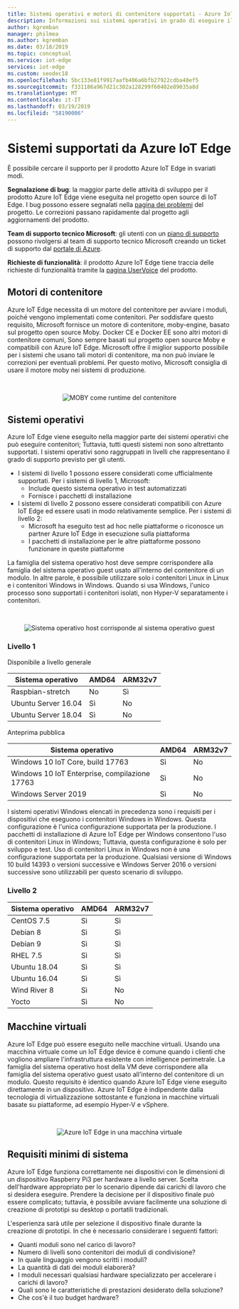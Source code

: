 ```yaml
---
title: Sistemi operativi e motori di contenitore supportati - Azure IoT Edge | Microsoft Docs
description: Informazioni sui sistemi operativi in grado di eseguire il daemon e il runtime di Azure IoT Edge, oltre che sui motori di contenitore supportati per i dispositivi di produzione
author: kgremban
manager: philmea
ms.author: kgremban
ms.date: 03/18/2019
ms.topic: conceptual
ms.service: iot-edge
services: iot-edge
ms.custom: seodec18
ms.openlocfilehash: 5bc133e81f9917aafb406a6bfb27922cdba48ef5
ms.sourcegitcommit: f331186a967d21c302a128299f60402e89035a8d
ms.translationtype: MT
ms.contentlocale: it-IT
ms.lasthandoff: 03/19/2019
ms.locfileid: "58190006"
---
```

# <a name="azure-iot-edge-supported-systems"></a>Sistemi supportati da Azure IoT Edge

È possibile cercare il supporto per il prodotto Azure IoT Edge in svariati modi.

**Segnalazione di bug**: la maggior parte delle attività di sviluppo per il prodotto Azure IoT Edge viene eseguita nel progetto open source di IoT Edge. I bug possono essere segnalati nella [pagina dei problemi](https://github.com/azure/iotedge/issues) del progetto. Le correzioni passano rapidamente dal progetto agli aggiornamenti del prodotto.

**Team di supporto tecnico Microsoft**: gli utenti con un [piano di supporto](https://azure.microsoft.com/support/plans/) possono rivolgersi al team di supporto tecnico Microsoft creando un ticket di supporto dal [portale di Azure](https://ms.portal.azure.com/signin/index/?feature.settingsportalinstance=mpac).

**Richieste di funzionalità**: il prodotto Azure IoT Edge tiene traccia delle richieste di funzionalità tramite la [pagina UserVoice](https://feedback.azure.com/forums/907045-azure-iot-edge) del prodotto.

## <a name="container-engines"></a>Motori di contenitore
Azure IoT Edge necessita di un motore del contenitore per avviare i moduli, poiché vengono implementati come contenitori. Per soddisfare questo requisito, Microsoft fornisce un motore di contenitore, moby-engine, basato sul progetto open source Moby. Docker CE e Docker EE sono altri motori di contenitore comuni, Sono sempre basati sul progetto open source Moby e compatibili con Azure IoT Edge. Microsoft offre il miglior supporto possibile per i sistemi che usano tali motori di contenitore, ma non può inviare le correzioni per eventuali problemi. Per questo motivo, Microsoft consiglia di usare il motore moby nei sistemi di produzione.

<br>
<center>

![MOBY come runtime del contenitore](./media/support/only-moby-for-production.png)
</center>

## <a name="operating-systems"></a>Sistemi operativi
Azure IoT Edge viene eseguito nella maggior parte dei sistemi operativi che può eseguire contenitori; Tuttavia, tutti questi sistemi non sono altrettanto supportati. I sistemi operativi sono raggruppati in livelli che rappresentano il grado di supporto previsto per gli utenti.
* I sistemi di livello 1 possono essere considerati come ufficialmente supportati. Per i sistemi di livello 1, Microsoft:
    * Include questo sistema operativo in test automatizzati
    * Fornisce i pacchetti di installazione
* I sistemi di livello 2 possono essere considerati compatibili con Azure IoT Edge ed essere usati in modo relativamente semplice. Per i sistemi di livello 2:
    * Microsoft ha eseguito test ad hoc nelle piattaforme o riconosce un partner Azure IoT Edge in esecuzione sulla piattaforma
    * I pacchetti di installazione per le altre piattaforme possono funzionare in queste piattaforme
    
La famiglia del sistema operativo host deve sempre corrispondere alla famiglia del sistema operativo guest usato all'interno del contenitore di un modulo. In altre parole, è possibile utilizzare solo i contenitori Linux in Linux e i contenitori Windows in Windows. Quando si usa Windows, l'unico processo sono supportati i contenitori isolati, non Hyper-V separatamente i contenitori.  

<br>
<center>

![Sistema operativo host corrisponde al sistema operativo guest](./media/support/edge-on-device.png)
</center>

### <a name="tier-1"></a>Livello 1
Disponibile a livello generale

| Sistema operativo | AMD64 | ARM32v7 |
| ---------------- | ----- | ----- |
| Raspbian-stretch | No  | Sì|
| Ubuntu Server 16.04 | Sì | No  |
| Ubuntu Server 18.04 | Sì | No  |

Anteprima pubblica

| Sistema operativo | AMD64 | ARM32v7 |
| ---------------- | ----- | ----- |
| Windows 10 IoT Core, build 17763 | Sì | No  |
| Windows 10 IoT Enterprise, compilazione 17763 | Sì | No  |
| Windows Server 2019 | Sì | No  |

I sistemi operativi Windows elencati in precedenza sono i requisiti per i dispositivi che eseguono i contenitori Windows in Windows. Questa configurazione è l'unica configurazione supportata per la produzione. I pacchetti di installazione di Azure IoT Edge per Windows consentono l'uso di contenitori Linux in Windows; Tuttavia, questa configurazione è solo per sviluppo e test. Uso di contenitori Linux in Windows non è una configurazione supportata per la produzione. Qualsiasi versione di Windows 10 build 14393 o versioni successive e Windows Server 2016 o versioni successive sono utilizzabili per questo scenario di sviluppo.

### <a name="tier-2"></a>Livello 2

| Sistema operativo | AMD64 | ARM32v7 |
| ---------------- | ----- | ----- |
| CentOS 7.5 | Sì | Sì |
| Debian 8 | Sì | Sì |
| Debian 9 | Sì | Sì |
| RHEL 7.5 | Sì | Sì |
| Ubuntu 18.04 | Sì | Sì |
| Ubuntu 16.04 | Sì | Sì |
| Wind River 8 | Sì | No  |
| Yocto | Sì | No  |


## <a name="virtual-machines"></a>Macchine virtuali
Azure IoT Edge può essere eseguito nelle macchine virtuali. Usando una macchina virtuale come un IoT Edge device è comune quando i clienti che vogliono ampliare l'infrastruttura esistente con intelligence perimetrale. La famiglia del sistema operativo host della VM deve corrispondere alla famiglia del sistema operativo guest usato all'interno del contenitore di un modulo. Questo requisito è identico quando Azure IoT Edge viene eseguito direttamente in un dispositivo. Azure IoT Edge è indipendente dalla tecnologia di virtualizzazione sottostante e funziona in macchine virtuali basate su piattaforme, ad esempio Hyper-V e vSphere.

<br>
<center>

![Azure IoT Edge in una macchina virtuale](./media/support/edge-on-vm.png)
</center>

## <a name="minimum-system-requirements"></a>Requisiti minimi di sistema
Azure IoT Edge funziona correttamente nei dispositivi con le dimensioni di un dispositivo Raspberry Pi3 per hardware a livello server. Scelta dell'hardware appropriato per lo scenario dipende dai carichi di lavoro che si desidera eseguire. Prendere la decisione per il dispositivo finale può essere complicato; tuttavia, è possibile avviare facilmente una soluzione di creazione di prototipi su desktop o portatili tradizionali.

L'esperienza sarà utile per selezione il dispositivo finale durante la creazione di prototipi. In che è necessario considerare i seguenti fattori: 

* Quanti moduli sono nel carico di lavoro?
* Numero di livelli sono contenitori dei moduli di condivisione?
* In quale linguaggio vengono scritti i moduli? 
* La quantità di dati dei moduli elaborerà?
* I moduli necessari qualsiasi hardware specializzato per accelerare i carichi di lavoro?
* Quali sono le caratteristiche di prestazioni desiderato della soluzione?
* Che cos'è il tuo budget hardware?
